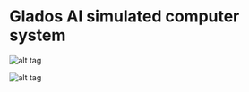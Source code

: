 # Glados AI simulated computer system

![alt tag](https://raw.githubusercontent.com/Softdonkey/glados/master/glados.png)

![alt tag](https://raw.githubusercontent.com/Softdonkey/glados/master/SCREEN.png)
